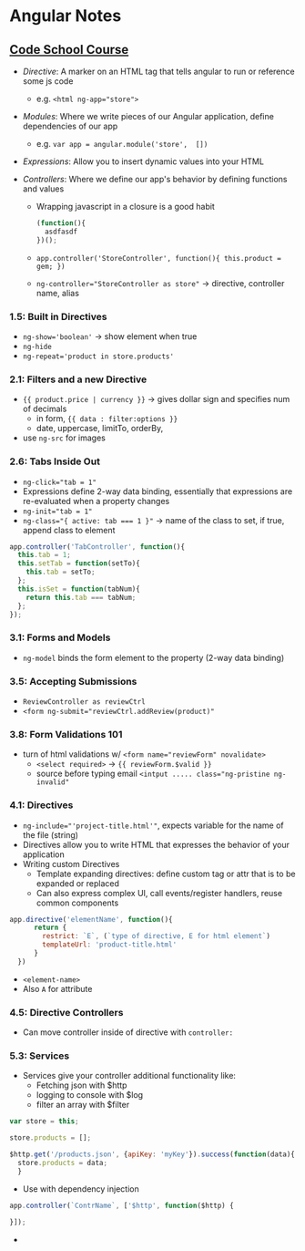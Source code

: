 # Angular Notes

## [Code School Course](http://campus.codeschool.com/courses/shaping-up-with-angular-js)
* *Directive*: A marker on an HTML tag that tells angular to run or reference some js code
  * e.g. `<html ng-app="store">`
* *Modules*: Where we write pieces of our Angular application, define dependencies of our app
  * e.g. `var app = angular.module('store',  [])`
* *Expressions*: Allow you to insert dynamic values into your HTML

* *Controllers*: Where we define our app's behavior by defining functions and values
  * Wrapping javascript in a closure is a good habit
    ```javascript
    (function(){
      asdfasdf
    })();
    ```

  * `app.controller('StoreController', function(){
      this.product = gem;
    })`
  * `ng-controller="StoreController as store"` -> directive, controller name, alias

### 1.5: Built in Directives

* `ng-show='boolean'` -> show element when true
* `ng-hide`
* `ng-repeat='product in store.products'`

### 2.1: Filters and a new Directive

* `{{ product.price | currency }}` -> gives dollar sign and specifies num of decimals
  * in form, `{{ data : filter:options }} `
  * date, uppercase, limitTo, orderBy,
* use `ng-src` for images

### 2.6: Tabs Inside Out

* `ng-click="tab = 1"`
* Expressions define 2-way data binding, essentially that expressions are re-evaluated when a property changes
* `ng-init="tab = 1"`
* `ng-class="{ active: tab === 1 }"` -> name of the class to set, if true, append class to element

```javascript
app.controller('TabController', function(){
  this.tab = 1;
  this.setTab = function(setTo){
    this.tab = setTo;
  };
  this.isSet = function(tabNum){
    return this.tab === tabNum;
  };
});
```

### 3.1: Forms and Models

* `ng-model` binds the form element to the property (2-way data binding)

### 3.5: Accepting Submissions

* `ReviewController as reviewCtrl`
* `<form ng-submit="reviewCtrl.addReview(product)"`

### 3.8: Form Validations 101

* turn of html validations w/ `<form name="reviewForm" novalidate>`
  * `<select required>` -> `{{ reviewForm.$valid }}`
  * source before typing email `<intput ..... class="ng-pristine ng-invalid"`

### 4.1: Directives

* `ng-include="'project-title.html'"`, expects variable for the name  of the file (string)
* Directives allow you to write HTML that expresses the behavior of your application
* Writing custom Directives
  * Template expanding directives: define custom tag or attr that is to be expanded or replaced
  * Can also express complex UI, call events/register handlers, reuse common components

```javascript
app.directive('elementName', function(){
      return {
        restrict: `E`, (`type of directive, E for html element`)
        templateUrl: 'product-title.html'
      }
  })
```

  * `<element-name>`
  * Also `A` for attribute

### 4.5: Directive Controllers

* Can move controller inside of directive with `controller:`


### 5.3: Services

* Services give your controller additional functionality like:
  * Fetching json with $http
  * logging to console with $log
  * filter an array with $filter

```javascript
var store = this;

store.products = [];

$http.get('/products.json', {apiKey: 'myKey'}).success(function(data){
  store.products = data;
  }
```

* Use with dependency injection

```javascript
app.controller(`ContrName`, ['$http', function($http) {

}]);
```

*

